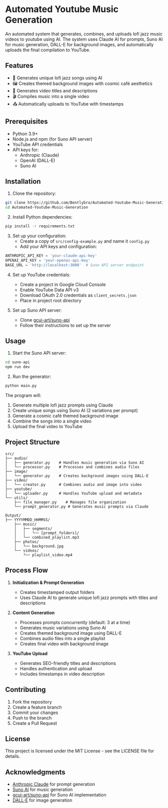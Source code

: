 # Automated Youtube Music Generation

An automated system that generates, combines, and uploads lofi jazz music videos to youtube using AI. The system uses Claude AI for prompts, Suno AI for music generation, DALL-E for background images, and automatically uploads the final compilation to YouTube.

## Features

- 🎵 Generates unique lofi jazz songs using AI
- 🖼️ Creates themed background images with cosmic café aesthetics
- 📝 Generates video titles and descriptions
- 🎬 Compiles music into a single video
- 📤 Automatically uploads to YouTube with timestamps

## Prerequisites

- Python 3.9+
- Node.js and npm (for Suno API server)
- YouTube API credentials
- API keys for:
  - Anthropic (Claude)
  - OpenAI (DALL-E)
  - Suno AI

## Installation

1. Clone the repository:
```bash
git clone https://github.com/Bentlybro/Automated-Youtube-Music-Generation.git
cd Automated-Youtube-Music-Generation
```

2. Install Python dependencies:
```bash
pip install -r requirements.txt
```

3. Set up your configuration:
   - Create a copy of `src/config-example.py` and name it `config.py`
   - Add your API keys and configuration:
```python
ANTHROPIC_API_KEY = 'your-claude-api-key'
OPENAI_API_KEY = 'your-openai-api-key'
BASE_URL = 'http://localhost:3000'  # Suno API server endpoint
```

4. Set up YouTube credentials:
   - Create a project in Google Cloud Console
   - Enable YouTube Data API v3
   - Download OAuth 2.0 credentials as `client_secrets.json`
   - Place in project root directory

5. Set up Suno API server:
   - Clone [gcui-art/suno-api](https://github.com/gcui-art/suno-api)
   - Follow their instructions to set up the server

## Usage

1. Start the Suno API server:
```bash
cd suno-api
npm run dev
```

2. Run the generator:
```bash
python main.py
```

The program will:
1. Generate multiple lofi jazz prompts using Claude
2. Create unique songs using Suno AI (2 variations per prompt)
3. Generate a cosmic café themed background image
4. Combine the songs into a single video
5. Upload the final video to YouTube

## Project Structure

```
src/
├── audio/
│   ├── generator.py    # Handles music generation via Suno AI
│   └── processor.py    # Processes and combines audio files
├── image/
│   └── generator.py    # Creates background images using DALL-E
├── video/
│   └── creator.py      # Combines audio and image into video
├── youtube/
│   └── uploader.py     # Handles YouTube upload and metadata
└── utils/
    ├── file_manager.py    # Manages file organization
    └── prompt_generator.py # Generates music prompts via Claude

Output/
├── YYYYMMDD_HHMMSS/
    ├── music/
    │   ├── segments/
    │   │   └── [prompt_folders]/
    │   └── combined_playlist.mp3
    ├── photos/
    │   └── background.jpg
    └── videos/
        └── playlist_video.mp4
```

## Process Flow

1. **Initialization & Prompt Generation**
   - Creates timestamped output folders
   - Uses Claude AI to generate unique lofi jazz prompts with titles and descriptions

2. **Content Generation**
   - Processes prompts concurrently (default: 3 at a time)
   - Generates music variations using Suno AI
   - Creates themed background image using DALL-E
   - Combines audio files into a single playlist
   - Creates final video with background image

3. **YouTube Upload**
   - Generates SEO-friendly titles and descriptions
   - Handles authentication and upload
   - Includes timestamps in video description

## Contributing

1. Fork the repository
2. Create a feature branch
3. Commit your changes
4. Push to the branch
5. Create a Pull Request

## License

This project is licensed under the MIT License - see the LICENSE file for details.

## Acknowledgments

- [Anthropic Claude](https://www.anthropic.com/claude) for prompt generation
- [Suno AI](https://suno.ai) for music generation
- [gcui-art/suno-api](https://github.com/gcui-art/suno-api) for Suno AI implementation
- [DALL-E](https://openai.com/dall-e-3) for image generation
